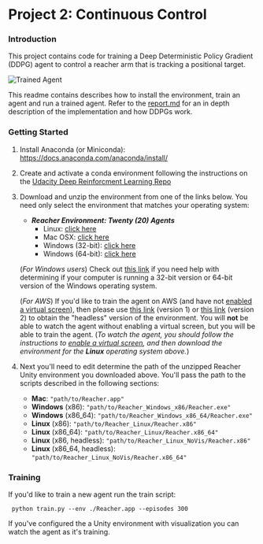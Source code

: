 [//]: # (Image References)

[image1]: https://user-images.githubusercontent.com/10624937/42135619-d90f2f28-7d12-11e8-8823-82b970a54d7e.gif "Trained Agent"

# Project 2: Continuous Control

### Introduction

This project contains code for training a Deep Deterministic Policy Gradient (DDPG) agent to control a reacher arm that is tracking a positional target.  

![Trained Agent][image1]

This readme contains describes how to install the environment, train an agent and run a trained agent.
Refer to the [report.md](report.md) for an in depth description of the implementation and how DDPGs work.

### Getting Started

1. Install Anaconda (or Miniconda): https://docs.anaconda.com/anaconda/install/

1. Create and activate a conda environment following the instructions on the [Udacity Deep Reinforcment Learning Repo](https://github.com/udacity/deep-reinforcement-learning#dependencies)

1. Download and unzip the environment from one of the links below.  You need only select the environment that matches your operating system:

    - **_Reacher Environment: Twenty (20) Agents_**
        - Linux: [click here](https://s3-us-west-1.amazonaws.com/udacity-drlnd/P2/Reacher/Reacher_Linux.zip)
        - Mac OSX: [click here](https://s3-us-west-1.amazonaws.com/udacity-drlnd/P2/Reacher/Reacher.app.zip)
        - Windows (32-bit): [click here](https://s3-us-west-1.amazonaws.com/udacity-drlnd/P2/Reacher/Reacher_Windows_x86.zip)
        - Windows (64-bit): [click here](https://s3-us-west-1.amazonaws.com/udacity-drlnd/P2/Reacher/Reacher_Windows_x86_64.zip)
    
    (_For Windows users_) Check out [this link](https://support.microsoft.com/en-us/help/827218/how-to-determine-whether-a-computer-is-running-a-32-bit-version-or-64) if you need help with determining if your computer is running a 32-bit version or 64-bit version of the Windows operating system.

    (_For AWS_) If you'd like to train the agent on AWS (and have not [enabled a virtual screen](https://github.com/Unity-Technologies/ml-agents/blob/master/docs/Training-on-Amazon-Web-Service.md)), then please use [this link](https://s3-us-west-1.amazonaws.com/udacity-drlnd/P2/Reacher/one_agent/Reacher_Linux_NoVis.zip) (version 1) or [this link](https://s3-us-west-1.amazonaws.com/udacity-drlnd/P2/Reacher/Reacher_Linux_NoVis.zip) (version 2) to obtain the "headless" version of the environment.  You will **not** be able to watch the agent without enabling a virtual screen, but you will be able to train the agent.  (_To watch the agent, you should follow the instructions to [enable a virtual screen](https://github.com/Unity-Technologies/ml-agents/blob/master/docs/Training-on-Amazon-Web-Service.md), and then download the environment for the **Linux** operating system above._)

1. Next you'll need to edit determine the path of the unzipped Reacher Unity environment you downloaded above. You'll pass the path to the scripts described in the following sections:
    
    - **Mac**: `"path/to/Reacher.app"`
    - **Windows** (x86): `"path/to/Reacher_Windows_x86/Reacher.exe"`
    - **Windows** (x86_64): `"path/to/Reacher_Windows_x86_64/Reacher.exe"`
    - **Linux** (x86): `"path/to/Reacher_Linux/Reacher.x86"`
    - **Linux** (x86_64): `"path/to/Reacher_Linux/Reacher.x86_64"`
    - **Linux** (x86, headless): `"path/to/Reacher_Linux_NoVis/Reacher.x86"`
    - **Linux** (x86_64, headless): `"path/to/Reacher_Linux_NoVis/Reacher.x86_64"`

### Training 

If you'd like to train a new agent run the train script:
 
 ` python train.py --env ./Reacher.app --episodes 300`
 
If you've configured the a Unity environment with visualization you can watch the agent as it's training.